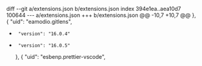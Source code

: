 diff --git a/extensions.json b/extensions.json
index 394e1ea..aea10d7 100644
--- a/extensions.json
+++ b/extensions.json
@@ -10,7 +10,7 @@
     },
     {
       "uid": "eamodio.gitlens",
-      "version": "16.0.4"
+      "version": "16.0.5"
     },
     {
       "uid": "esbenp.prettier-vscode",
